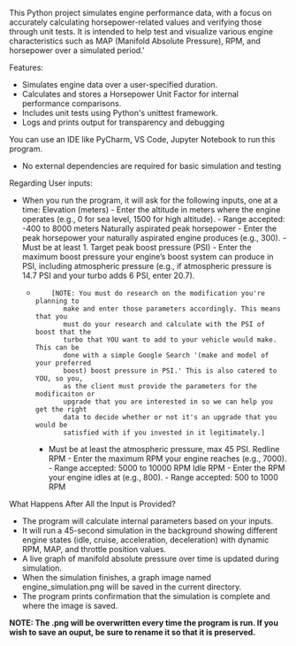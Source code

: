 This Python project simulates engine performance data, with a focus on accurately calculating horsepower-related values and verifying those through unit tests. 
It is intended to help test and visualize various engine characteristics such as MAP (Manifold Absolute Pressure), RPM, and horsepower over a simulated period.'

Features:
- Simulates engine data over a user-specified duration.
- Calculates and stores a Horsepower Unit Factor for internal performance comparisons.
- Includes unit tests using Python's unittest framework.
- Logs and prints output for transparency and debugging

You can use an IDE like PyCharm, VS Code, Jupyter Notebook to run this program.
- No external dependencies are required for basic simulation and testing

Regarding User inputs:
- When you run the program, it will ask for the following inputs, one at a time:
    Elevation (meters)
        - Enter the altitude in meters where the engine operates (e.g., 0 for sea level, 1500 for high altitude).
        - Range accepted: -400 to 8000 meters
    Naturally aspirated peak horsepower
        - Enter the peak horsepower your naturally aspirated engine produces (e.g., 300).
        - Must be at least 1.
    Target peak boost pressure (PSI)
         - Enter the maximum boost pressure your engine’s boost system can produce in PSI, including atmospheric pressure
           (e.g., if atmospheric pressure is 14.7 PSI and your turbo adds 6 PSI, enter 20.7).
  -         [NOTE: You must do research on the modification you're planning to
               make and enter those parameters accordingly. This means that you
               must do your research and calculate with the PSI of boost that the
               turbo that YOU want to add to your vehicle would make. This can be
               done with a simple Google Search '(make and model of your preferred
               boost) boost pressure in PSI.' This is also catered to YOU, so you,
               as the client must provide the parameters for the modificaiton or
               upgrade that you are interested in so we can help you get the right
               data to decide whether or not it's an upgrade that you would be
               satisfied with if you invested in it legitimately.]
       -  Must be at least the atmospheric pressure, max 45 PSI.
    Redline RPM
        - Enter the maximum RPM your engine reaches (e.g., 7000).
        - Range accepted: 5000 to 10000 RPM
    Idle RPM
        - Enter the RPM your engine idles at (e.g., 800).
        - Range accepted: 500 to 1000 RPM
 
What Happens After All the Input is Provided?
- The program will calculate internal parameters based on your inputs.
- It will run a 45-second simulation in the background showing different engine states
  (idle, cruise, acceleration, deceleration) with dynamic RPM, MAP, and throttle position values.
- A live graph of manifold absolute pressure over time is updated during simulation.
- When the simulation finishes, a graph image named engine_simulation.png will be saved in the current directory.
- The program prints confirmation that the simulation is complete and where the image is saved.

**NOTE: The .png will be overwritten every time the program is run. If you wish to save an ouput, be sure to rename it so that it is preserved.**


